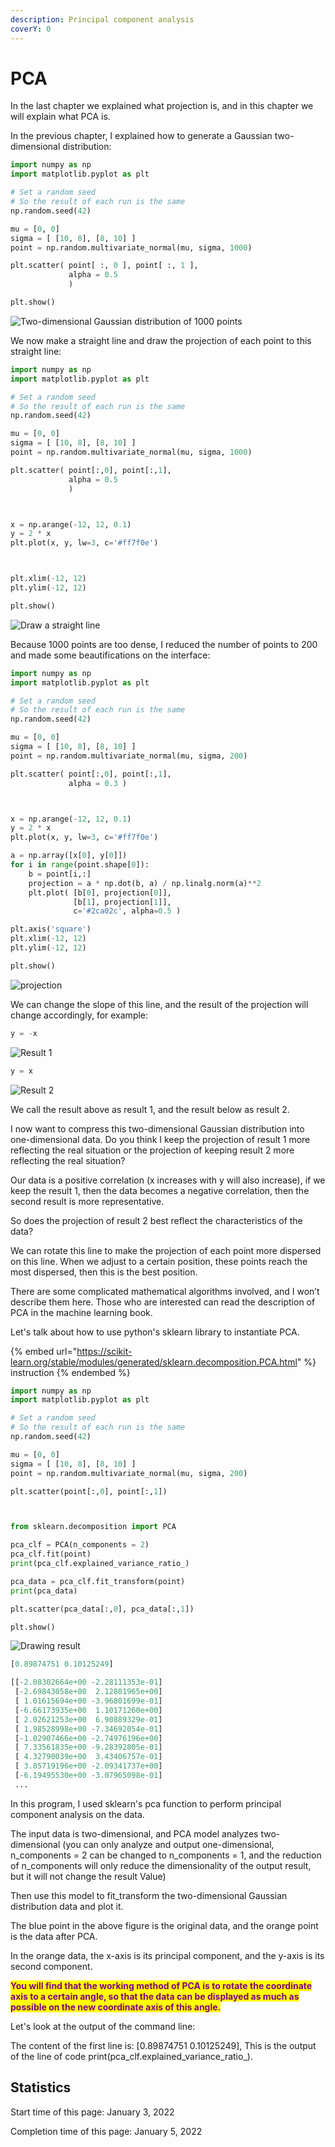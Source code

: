 ```yaml
---
description: Principal component analysis
coverY: 0
---
```


# PCA

In the last chapter we explained what projection is, and in this chapter we will explain what PCA is.



In the previous chapter, I explained how to generate a Gaussian two-dimensional distribution:

```python
import numpy as np
import matplotlib.pyplot as plt

# Set a random seed
# So the result of each run is the same
np.random.seed(42)

mu = [0, 0]
sigma = [ [10, 8], [8, 10] ]
point = np.random.multivariate_normal(mu, sigma, 1000)

plt.scatter( point[ :, 0 ], point[ :, 1 ],
             alpha = 0.5
             )

plt.show()
```

![Two-dimensional Gaussian distribution of 1000 points](<../.gitbook/assets/image (18).png>)

We now make a straight line and draw the projection of each point to this straight line:

```python
import numpy as np
import matplotlib.pyplot as plt

# Set a random seed
# So the result of each run is the same
np.random.seed(42)

mu = [0, 0]
sigma = [ [10, 8], [8, 10] ]
point = np.random.multivariate_normal(mu, sigma, 1000)

plt.scatter( point[:,0], point[:,1],
             alpha = 0.5
             )



x = np.arange(-12, 12, 0.1)
y = 2 * x
plt.plot(x, y, lw=3, c='#ff7f0e')



plt.xlim(-12, 12)
plt.ylim(-12, 12)

plt.show()
```

![Draw a straight line](<../.gitbook/assets/image (16).png>)

Because 1000 points are too dense, I reduced the number of points to 200 and made some beautifications on the interface:

```python
import numpy as np
import matplotlib.pyplot as plt

# Set a random seed
# So the result of each run is the same
np.random.seed(42)

mu = [0, 0]
sigma = [ [10, 8], [8, 10] ]
point = np.random.multivariate_normal(mu, sigma, 200)

plt.scatter( point[:,0], point[:,1],
             alpha = 0.3 )



x = np.arange(-12, 12, 0.1)
y = 2 * x
plt.plot(x, y, lw=3, c='#ff7f0e')

a = np.array([x[0], y[0]])
for i in range(point.shape[0]):
    b = point[i,:]
    projection = a * np.dot(b, a) / np.linalg.norm(a)**2
    plt.plot( [b[0], projection[0]],
              [b[1], projection[1]],
              c='#2ca02c', alpha=0.5 )

plt.axis('square')
plt.xlim(-12, 12)
plt.ylim(-12, 12)

plt.show()
```

![projection](<../.gitbook/assets/image (19).png>)

We can change the slope of this line, and the result of the projection will change accordingly, for example:

```python
y = -x
```

![Result 1](<../.gitbook/assets/image (15).png>)

```python
y = x
```

![Result 2](<../.gitbook/assets/image (17).png>)

We call the result above as result 1, and the result below as result 2.

I now want to compress this two-dimensional Gaussian distribution into one-dimensional data. Do you think I keep the projection of result 1 more reflecting the real situation or the projection of keeping result 2 more reflecting the real situation?

Our data is a positive correlation (x increases with y will also increase), if we keep the result 1, then the data becomes a negative correlation, then the second result is more representative.

So does the projection of result 2 best reflect the characteristics of the data?

We can rotate this line to make the projection of each point more dispersed on this line. When we adjust to a certain position, these points reach the most dispersed, then this is the best position.

There are some complicated mathematical algorithms involved, and I won’t describe them here. Those who are interested can read the description of PCA in the machine learning book.

Let's talk about how to use python's sklearn library to instantiate PCA.

{% embed url="https://scikit-learn.org/stable/modules/generated/sklearn.decomposition.PCA.html" %}
instruction
{% endembed %}

```python
import numpy as np
import matplotlib.pyplot as plt

# Set a random seed
# So the result of each run is the same
np.random.seed(42)

mu = [0, 0]
sigma = [ [10, 8], [8, 10] ]
point = np.random.multivariate_normal(mu, sigma, 200)

plt.scatter(point[:,0], point[:,1])



from sklearn.decomposition import PCA

pca_clf = PCA(n_components = 2)
pca_clf.fit(point)
print(pca_clf.explained_variance_ratio_)

pca_data = pca_clf.fit_transform(point)
print(pca_data)

plt.scatter(pca_data[:,0], pca_data[:,1])

plt.show()
```

![Drawing result](<../.gitbook/assets/image (11).png>)

```python
[0.89874751 0.10125249]

[[-2.08302664e+00 -2.28111353e-01]
 [-2.69843058e+00  2.12801965e+00]
 [ 1.01615694e+00 -3.96801699e-01]
 [-6.66173935e+00  1.10171260e+00]
 [ 2.02621253e+00  6.90889329e-01]
 [ 1.98528998e+00 -7.34692054e-01]
 [-1.02907466e+00 -2.74976196e+00]
 [ 7.33561835e+00 -9.28392805e-01]
 [ 4.32790039e+00  3.43406757e-01]
 [ 3.85719196e+00 -2.09341737e+00]
 [-6.19495530e+00 -3.07965098e-01]
 ...
```

In this program, I used sklearn's pca function to perform principal component analysis on the data.

The input data is two-dimensional, and PCA model analyzes two-dimensional (you can only analyze and output one-dimensional, n\_components = 2 can be changed to n\_components = 1, and the reduction of n\_components will only reduce the dimensionality of the output result, but it will not change the result Value)

Then use this model to fit\_transform the two-dimensional Gaussian distribution data and plot it.

The blue point in the above figure is the original data, and the orange point is the data after PCA.

In the orange data, the x-axis is its principal component, and the y-axis is its second component.

<mark style="color:purple;">**You will find that the working method of PCA is to rotate the coordinate axis to a certain angle, so that the data can be displayed as much as possible on the new coordinate axis of this angle.**</mark>

Let's look at the output of the command line:&#x20;

The content of the first line is: \[0.89874751 0.10125249], This is the output of the line of code print(pca\_clf.explained\_variance\_ratio\_).&#x20;





















## Statistics

Start time of this page: January 3, 2022

Completion time of this page: January 5, 2022
